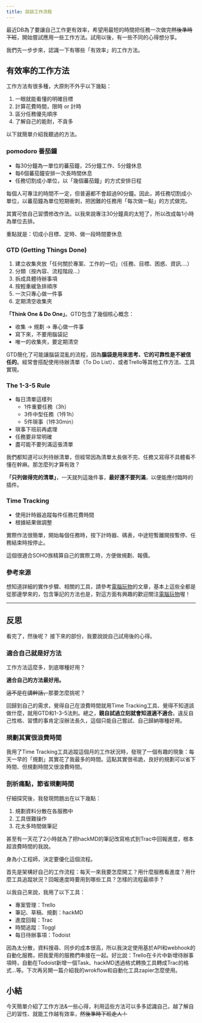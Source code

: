 ```yaml
---
title: 談談工作流程
---
```



最近DB為了要讓自己工作更有效率，希望用最短的時間把任務一次做完~~然後準時下班~~，開始嘗試應用一些工作方法。試用以後，有一些不同的心得想分享。

我們先一步步來，認識一下有哪些「有效率」的工作方法。

<!--truncate -->

## 有效率的工作方法
工作方法有很多種，大原則不外乎以下幾點：

1. 一眼就能看懂的明確目標
2. 計算花費時間，限時 or 計時
3. 區分任務優先順序
4. 了解自己的能耐，不貪多

以下就簡單介紹我聽過的方法。

### pomodoro 番茄鐘

* 每30分鐘為一單位的蕃茄鐘，25分鐘工作、5分鐘休息
* 每6個蕃茄鐘安排一次長時間休息
* 任務切割成小單位，以「幾個蕃茄鐘」的方式安排日程

每個人可專注的時間不一定，但普遍都不會超過90分鐘。因此，將任務切割成小單位，以蕃茄鐘為單位短期衝刺，把困難的任務用「每次做一點」的方式做完。

其實可依自己習慣修改作法。以我來說專注30分鐘真的太短了，所以改成每1小時為單位去排。

重點就是：切成小目標、定時、做一段時間要休息

### GTD (Getting Things Done)

1.  建立收集夾放「任何關於專案、工作的一切」（任務、目標、困惑、資訊....）
2. 分類（按內容、流程階段...）
3. 拆成具體待辦事項
3. 按輕重緩急排順序
4. 一次只專心做一件事
5.  定期清空收集夾

**「Think One & Do One」**。GTD包含了幾個核心概念：

* 收集 -> 規劃 -> 專心做一件事
* 寫下來，不要用腦袋記
* 唯一的收集夾，要定期清空

GTD簡化了可能讓腦袋混亂的流程，因為**腦袋是用來思考、它的可靠性是不被信任的**。經常會搭配使用待辦清單（To Do List）、或者Trello等其他工作方法、工具實現。

### The 1-3-5 Rule

* 每日清單這樣列
	* 1件重要任務（3h）
	* 3件中型任務（1件1h）
	* 5件瑣事（1件30min）
* 瑣事下班前再處理
* 任務要非常明確
* 盡可能不要列滿這張清單

我們都知道可以列待辦清單，但經常因為清單太長做不完、任務又寫得不具體看不懂在幹麻。那怎麼列才算有效？

**「只列做得完的清單」**，一天就列這幾件事，**最好還不要列滿**，以便能應付臨時的插件。


### Time Tracking

* 使用計時器追蹤每件任務花費時間
* 根據結果做調整

實際作法很簡單，開始每個任務時，按下計時器、碼表，中途短暫離開按暫停、任務結束時按停止。

這個很適合SOHO族精算自己的實際工時，方便做規劃、報價。

### 參考來源

想知道詳細的實作步驟、相關的工具，請參考[電腦玩物](http://www.playpcesor.com/)的文章，基本上這些全都是從那邊學來的，包含筆記的方法也是，對這方面有興趣的歡迎關注[電腦玩物](http://www.playpcesor.com/)喔！

----------

## 反思

看完了，然後呢？
接下來的部份，我要說說自己試用後的心得。

### 適合自己就是好方法

工作方法這麼多，到底哪種好用？

__適合自己的方法最好用。__

~~這不是在講幹話，~~那要怎麼挑呢？

回歸到自己的需求，覺得自己在浪費時間就用Time Tracking工具、覺得不知道該做什麼，就用GTD和1-3-5法則。總之，__親自試過立刻就會知道適不適合__。違反自己性格、習慣的事肯定沒辦法長久，這個只能自己嘗試、自己歸納哪種好用。

### 規劃其實很浪費時間

我用了Time Tracking工具追蹤這個月的工作狀況時，發現了一個有趣的現象：每天一早的「規劃」其實花了我最多的時間。這點其實很弔詭，良好的規劃可以省下時間、但規劃時間又很浪費時間。

### 剖析痛點，節省規劃時間

仔細探究後，我發現問題出在以下幾點：

1. 規劃資料分散在各服務中
2. 工具很難操作
3. 花太多時間做筆記

甚至有一天花了2小時就為了把hackMD的筆記改寫格式到Trac中回報進度，根本超浪費時間的我說。

身為小工程師，決定要優化這個流程。

首先是架構好自己的工作流程：每天一來我要怎麼開工？用什麼服務看進度？用什麼工具追蹤狀況？回報進度時要用到哪些工具？怎樣的流程最順手？

以我自己來說，我用了以下工具：

* 專案管理：Trello
* 筆記、草稿、規劃：hackMD
* 進度回報：Trac
* 時間追蹤：Toggl
* 每日待辦事項：Todoist

因為太分散，資料搜尋、同步的成本很高，所以我決定使用基於API和webhook的自動化服務，把我愛用的服務們串接在一起。好比說：Trello在卡片中新增待辦事項時，自動在Todoist新增一個Task、hackMD透過格式轉換工具轉成Trac的格式...等。下次再另開一篇介紹我的wrokflow和自動化工具zapier怎麼使用。

## 小結

今天簡單介紹了工作方法&一些心得，利用這些方法可以多多認識自己，越了解自己的習性、就能工作越有效率，~~然後準時下班走人！~~
